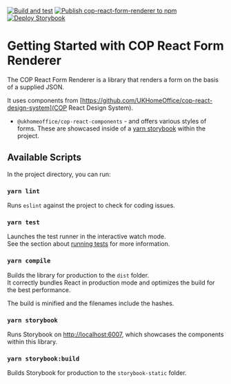 [![Build and test](https://github.com/UKHomeOffice/cop-react-form-renderer/actions/workflows/build-and-test.yml/badge.svg)](https://github.com/UKHomeOffice/cop-react-form-renderer/actions/workflows/build-and-test.yml)
[![Publish cop-react-form-renderer to npm](https://github.com/UKHomeOffice/cop-react-form-renderer/actions/workflows/publish-cop-react-form-renderer-to-npm.yml/badge.svg)](https://github.com/UKHomeOffice/cop-react-form-renderer/actions/workflows/publish-cop-react-form-renderer-to-npm.yml)
[![Deploy Storybook](https://github.com/UKHomeOffice/cop-react-form-renderer/actions/workflows/deploy-storybook.yml/badge.svg)](https://github.com/UKHomeOffice/cop-react-form-renderer/actions/workflows/deploy-storybook.yml)
# Getting Started with COP React Form Renderer

The COP React Form Renderer is a library that renders a form on the basis of a supplied JSON.

It uses components from [https://github.com/UKHomeOffice/cop-react-design-system](COP React Design System).
- `@ukhomeoffice/cop-react-components` - and offers various styles of forms. These are showcased inside of
a [yarn storybook](Storybook) within the project.

## Available Scripts

In the project directory, you can run:

### `yarn lint`

Runs `eslint` against the project to check for coding issues.

### `yarn test`

Launches the test runner in the interactive watch mode.\
See the section about [running tests](https://facebook.github.io/create-react-app/docs/running-tests) for more information.

### `yarn compile`

Builds the library for production to the `dist` folder.\
It correctly bundles React in production mode and optimizes the build for the best performance.

The build is minified and the filenames include the hashes.

### `yarn storybook`

Runs Storybook on [http://localhost:6007](http://localhost:6007), which showcases the components within this library.

### `yarn storybook:build`

Builds Storybook for production to the `storybook-static` folder.
